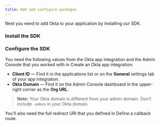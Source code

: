 ```yaml
---
title: Add and configure packages
---
```

Next you need to add Okta to your application by installing our SDK.

### Install the SDK

<StackSelector snippet="installsdk"/>

### Configure the SDK

You need the following values from the Okta app integration and the Admin Console that you worked with in <GuideLink link="../create-okta-application">Create an Okta app integration</GuideLink>:

* **Client ID** &mdash; Find it in the applications list or on the **General** settings tab of your app integration.
* **Okta Domain** &mdash; Find it on the Admin Console dashboard in the upper-right corner as the **Org URL**.

> **Note:** Your Okta domain is different from your admin domain. Don't include `-admin` in your Okta domain.

You'll also need the full redirect URI that you defined in <GuideLink link="../define-callback">Define a callback route</GuideLink>.

<StackSelector snippet="configuremid"/>

<NextSectionLink/>
